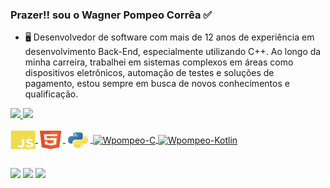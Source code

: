 ### Prazer!! sou o Wagner Pompeo Corrêa ✅

- 🖥 Desenvolvedor de software com mais de 12 anos de experiência em desenvolvimento Back-End, especialmente utilizando C++.
Ao longo da minha carreira, trabalhei em sistemas complexos em áreas como dispositivos eletrônicos, automação de testes e soluções de pagamento, estou sempre em busca de novos conhecimentos e qualificação.



<div>
  <a href="https://github.com/Wpompeo"> 
  <img height="180em" src="https://github-readme-stats.vercel.app/api?username=Wpompeo&show_icons=true&theme=dark&include_all_commits=true&count_private=true"/>
  <img height="180em" src="https://github-readme-stats.vercel.app/api/top-langs/?username=Wpompeo&layout=compact&langs_count=7&theme=dark"/>
</div>
  
<div style="display: inline_block"><br>
  <img align="center" alt="Wpompeo-Js" height="30" width="40" src="https://raw.githubusercontent.com/devicons/devicon/master/icons/javascript/javascript-plain.svg">

  <img align="center" alt="Wpompeo-HTML" height="30" width="40" src="https://raw.githubusercontent.com/devicons/devicon/master/icons/html5/html5-original.svg">
  
  <img align="center" alt="Wpompeo-Python" height="30" width="40" src="https://raw.githubusercontent.com/devicons/devicon/master/icons/python/python-original.svg">
  
  <img align="center" alt="Wpompeo-C" height="30" width="40" src="https://img.icons8.com/color/48/000000/c-plus-plus-logo.png">

  <img align="center" alt="Wpompeo-Kotlin" height="30" width="40" src="https://tm.ibxk.com.br/2017/05/18/18085921051418.jpg?ims=1200x675">
                                                         
  ##
 
<div> 
  	
 <a href="https://discord.gg/Wpompeo" target="_blank"><img src="https://img.shields.io/badge/Discord-7289DA?style=for-the-badge&logo=discord&logoColor=white" target="_blank"></a> 
  <a href = "mailto:wag_pompeo@yahoo.com.br"><img src="https://img.shields.io/badge/-Gmail-%23333?style=for-the-badge&logo=gmail&logoColor=white" target="_blank"></a>
  <a href="https://www.linkedin.com/in/wpc23/" target="_blank"><img src="https://img.shields.io/badge/-LinkedIn-%230077B5?style=for-the-badge&logo=linkedin&logoColor=white" target="_blank"></a> 
 
 
 

  
 
 
 
</div>
